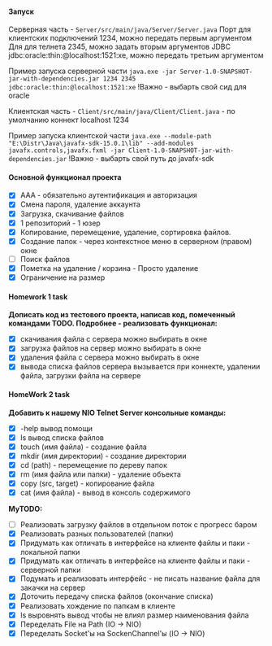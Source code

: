 #### Запуск

Серверная часть - `Server/src/main/java/Server/Server.java`
    Порт для клиентских подключений 1234, можно передать первым аргументом 
    Для для телнета 2345, можно задать вторым аргументов
    JDBC jdbc:oracle:thin:@localhost:1521:xe, можно передать третьим аргументом

Пример запуска серверной части
`java.exe -jar Server-1.0-SNAPSHOT-jar-with-dependencies.jar 1234 2345 jdbc:oracle:thin:@localhost:1521:xe`
!Важно - выбарть свой сид для oracle

Клиентская часть - `Client/src/main/java/Client/Client.java` - по умолчанию коннект localhost 1234

Пример запуска клиентской части
`java.exe --module-path "E:\Distr\Java\javafx-sdk-15.0.1\lib" --add-modules javafx.controls,javafx.fxml -jar Client-1.0-SNAPSHOT-jar-with-dependencies.jar`
!Важно - выбарть свой путь до javafx-sdk

#### Основной функционал проекта

- [x] ААА - обязательно аутентификация и авторизация
- [x] Смена пароля, удаление аккаунта
- [x] Загрузка, скачивание файлов
- [x] 1 репозиторий - 1 юзер
- [x] Копирование, перемещение, удаление, сортировка файлов.
- [x] Создание папок - через контекстное меню в серверном (правом) окне
- [ ] Поиск файлов
- [x] Пометка на удаление / корзина - Просто удаление
- [X] Ограничение на размер 

#### Homework 1 task

**Дописать код из тестового проекта, написав код, помеченный командами TODO. Подробнее - реализовать функционал:**

- [x] скачивания файла с сервера		можно выбирать в окне 
- [x] загрузка файлов на сервер			можно выбирать в окне
- [x] удаления файла с сервера			можно выбирать в окне 
- [x] вывода списка файлов сервера      вызывается при коннекте, удалении файла, загрузки файла на сервере

#### HomeWork 2 task

**Добавить к нашему NIO Telnet Server консольные команды:**

- [x] -help вывод помощи
- [x] ls вывод списка файлов
- [x] touch (имя файла) - создание файла
- [x] mkdir (имя директории) - создание директории
- [x] cd (path) - перемещение по дереву папок
- [x] rm (имя файла или папки) - удаление объекта
- [x] copy (src, target) - копирование файла
- [x] cat (имя файла) - вывод в консоль содержимого

**MyTODO:**

- [ ] Реализовать загрузку файлов в отдельном поток с прогресс баром
- [x] Реализовать разных пользователей (папки)
- [x] Придумать как отличать в интерфейсе на клиенте файлы и паки - локальной папки
- [x] Придумать как отличать в интерфейсе на клиенте файлы и паки - серверной папки
- [x] Подумать и реализовать интерфейс - не писать название файла для закачки на сервер
- [x] Доточить передачу списка файлов (окончание списка) 
- [x] Реализовать хождение по папкам в клиенте
- [x] ls выровнять вывод чтобы не влиял размер наименования файла
- [x] Переделать File на Path (IO -> NIO)
- [x] Переделать Socket'ы на SockenChannel'ы (IO -> NIO)
